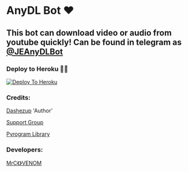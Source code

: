 # AnyDL Bot ❤

## This bot can download video or audio from youtube quickly! Can be found in telegram as [@JEAnyDLBot](https://t.me/JEAnyDLBot)

### Deploy to Heroku 🏃‍♂

[![Deploy To Heroku](https://www.herokucdn.com/deploy/button.svg)](https://heroku.com/deploy?template=https://github.com/nandhunair1/AnyDL-Bot)

### Credits:

[Dashezup](https://github.com/dashezup) 'Author'

[Support Group](https://t.me/tvseriezzz)

[Pyrogram Library](https://github.com/pyrogram/pyrogram)

### Developers:

[MrC《》VENOM](https://t.me/MrC_VENOM)
